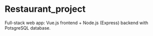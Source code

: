 # Restaurant_project
Full-stack web app: Vue.js frontend + Node.js (Express) backend with PotsgreSQL database.
